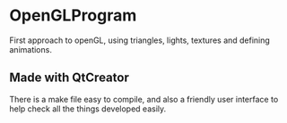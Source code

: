 # OpenGLProgram
First approach to openGL, using triangles, lights, textures and defining animations.

## Made with QtCreator
There is a make file easy to compile, and also a friendly user interface to help check all the things developed easily.
